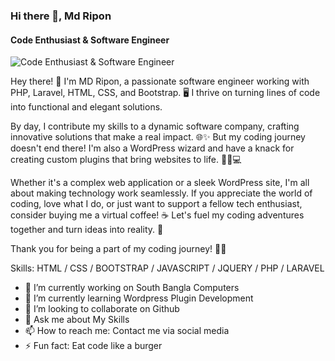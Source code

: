 ### Hi there 👋, Md Ripon
#### Code Enthusiast & Software Engineer
![Code Enthusiast & Software Engineer](https://cdn.buymeacoffee.com/uploads/cover_images/2023/12/FPcpxFgNMLgBqSz2Jb2KmM3qCqf1ZhYmY4YaIw73.png)

Hey there! 👋 I'm MD Ripon, a passionate software engineer working with PHP, Laravel, HTML, CSS, and Bootstrap. 🖥️ I thrive on turning lines of code into functional and elegant solutions.

By day, I contribute my skills to a dynamic software company, crafting innovative solutions that make a real impact. 🌐✨ But my coding journey doesn't end there! I'm also a WordPress wizard and have a knack for creating custom plugins that bring websites to life. 🧙‍♂️💻

Whether it's a complex web application or a sleek WordPress site, I'm all about making technology work seamlessly. If you appreciate the world of coding, love what I do, or just want to support a fellow tech enthusiast, consider buying me a virtual coffee! ☕️ Let's fuel my coding adventures together and turn ideas into reality. 🚀

Thank you for being a part of my coding journey! 🙌✨

Skills: HTML / CSS / BOOTSTRAP / JAVASCRIPT / JQUERY / PHP / LARAVEL 

- 🔭 I’m currently working on South Bangla Computers 
- 🌱 I’m currently learning Wordpress Plugin Development 
- 👯 I’m looking to collaborate on Github 
- 💬 Ask me about My Skills 
- 📫 How to reach me: Contact me via social media 
- ⚡ Fun fact: Eat code like a burger 




